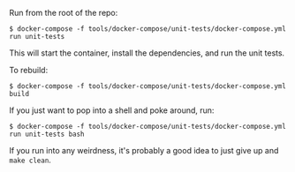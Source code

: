 Run from the root of the repo:

```shell
$ docker-compose -f tools/docker-compose/unit-tests/docker-compose.yml run unit-tests
```

This will start the container, install the dependencies, and run the unit tests.

To rebuild:


```shell
$ docker-compose -f tools/docker-compose/unit-tests/docker-compose.yml build
```

If you just want to pop into a shell and poke around, run:

```shell
$ docker-compose -f tools/docker-compose/unit-tests/docker-compose.yml run unit-tests bash
```

If you run into any weirdness, it's probably a good idea to just give up and `make clean`.
